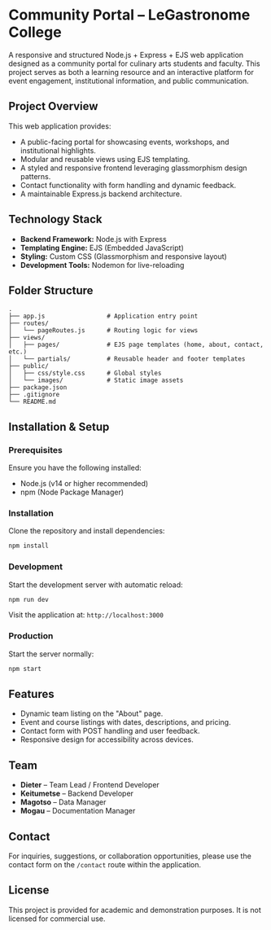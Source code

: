 # Community Portal – LeGastronome College

A responsive and structured Node.js + Express + EJS web application designed as a community portal for culinary arts students and faculty. This project serves as both a learning resource and an interactive platform for event engagement, institutional information, and public communication.

## Project Overview

This web application provides:

- A public-facing portal for showcasing events, workshops, and institutional highlights.
- Modular and reusable views using EJS templating.
- A styled and responsive frontend leveraging glassmorphism design patterns.
- Contact functionality with form handling and dynamic feedback.
- A maintainable Express.js backend architecture.

## Technology Stack

- **Backend Framework:** Node.js with Express
- **Templating Engine:** EJS (Embedded JavaScript)
- **Styling:** Custom CSS (Glassmorphism and responsive layout)
- **Development Tools:** Nodemon for live-reloading

## Folder Structure

```
.
├── app.js                 # Application entry point
├── routes/
│   └── pageRoutes.js      # Routing logic for views
├── views/
│   ├── pages/             # EJS page templates (home, about, contact, etc.)
│   └── partials/          # Reusable header and footer templates
├── public/
│   ├── css/style.css      # Global styles
│   └── images/            # Static image assets
├── package.json
├── .gitignore
└── README.md
```

## Installation & Setup

### Prerequisites

Ensure you have the following installed:

- Node.js (v14 or higher recommended)
- npm (Node Package Manager)

### Installation

Clone the repository and install dependencies:

```bash
npm install
```

### Development

Start the development server with automatic reload:

```bash
npm run dev
```

Visit the application at: `http://localhost:3000`

### Production

Start the server normally:

```bash
npm start
```

## Features

- Dynamic team listing on the "About" page.
- Event and course listings with dates, descriptions, and pricing.
- Contact form with POST handling and user feedback.
- Responsive design for accessibility across devices.

## Team

- **Dieter** – Team Lead / Frontend Developer  
- **Keitumetse** – Backend Developer  
- **Magotso** – Data Manager  
- **Mogau** – Documentation Manager  

## Contact

For inquiries, suggestions, or collaboration opportunities, please use the contact form on the `/contact` route within the application.

## License

This project is provided for academic and demonstration purposes. It is not licensed for commercial use.
